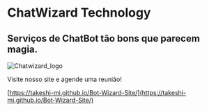 # ChatWizard Technology
## Serviços de ChatBot tão bons que parecem magia.

![Chatwizard_logo](https://github.com/Takeshi-mi/Bot-Wizard-Site/assets/101356765/c3f7eff9-2801-410c-b826-887bbf91fa73)

Visite nosso site e agende uma reunião!

[https://takeshi-mi.github.io/Bot-Wizard-Site/](https://takeshi-mi.github.io/Bot-Wizard-Site/)
